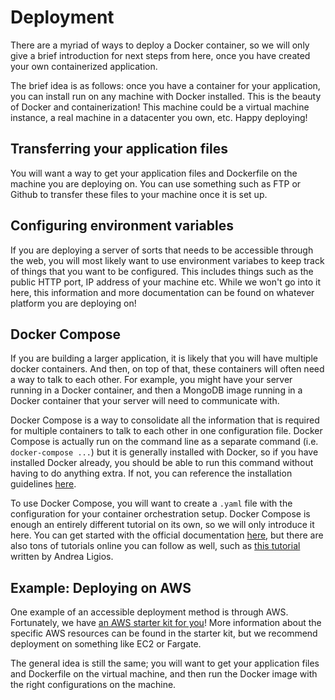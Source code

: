 # Deployment

There are a myriad of ways to deploy a Docker container, so we will only give a brief introduction for next steps from here, once you have created your own containerized application.

The brief idea is as follows: once you have a container for your application, you can install run on any machine with Docker installed. This is the beauty of Docker and containerization! This machine could be a virtual machine instance, a real machine in a datacenter you own, etc. Happy deploying!


## Transferring your application files

You will want a way to get your application files and Dockerfile on the machine you are deploying on. You can use something such as FTP or Github to transfer these files to your machine once it is set up.

## Configuring environment variables

If you are deploying a server of sorts that needs to be accessible through the web, you will most likely want to use environment variabes to keep track of things that you want to be configured. This includes things such as the public HTTP port, IP address of your machine etc. While we won't go into it here, this information and more documentation can be found on whatever platform you are deploying on!

## Docker Compose

If you are building a larger application, it is likely that you will have multiple docker containers. And then, on top of that, these containers will often need a way to talk to each other. For example, you might have your server running in a Docker container, and then a MongoDB image running in a Docker container that your server will need to communicate with.

Docker Compose is a way to consolidate all the information that is required for multiple containers to talk to each other in one configuration file. Docker Compose is actually run on the command line as a separate command (i.e. `docker-compose ...`) but it is generally installed with Docker, so if you have installed Docker already, you should be able to run this command without having to do anything extra. If not, you can reference the installation guidelines [here](https://docs.docker.com/compose/install/).

To use Docker Compose, you will want to create a `.yaml` file with the configuration for your container orchestration setup. Docker Compose is enough an entirely different tutorial on its own, so we will only introduce it here. You can get started with the official documentation [here](https://docs.docker.com/compose/), but there are also tons of tutorials online you can follow as well, such as [this tutorial](https://www.baeldung.com/ops/docker-compose) written by Andrea Ligios.


## Example: Deploying on AWS

One example of an accessible deployment method is through AWS. Fortunately, we have [an AWS starter kit for you](https://docs.google.com/document/d/1XzteamYwFEGRTGTG8m8biIxA0nPVrh-IvYqymYOVnQ4/edit)! More information about the specific AWS resources can be found in the starter kit, but we recommend deployment on something like EC2 or Fargate.

The general idea is still the same; you will want to get your application files and Dockerfile on the virtual machine, and then run the Docker image with the right configurations on the machine.
